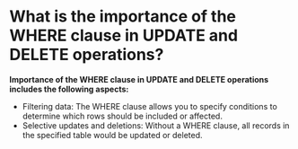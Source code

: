 # What is the importance of the WHERE clause in UPDATE and DELETE operations? 

**Importance of the WHERE clause in UPDATE and DELETE operations includes the following aspects:**

- Filtering data: 
The WHERE clause allows you to specify conditions to determine which rows should be included or affected.
- Selective updates and deletions:
Without a WHERE clause, all records in the specified table would be updated or deleted.